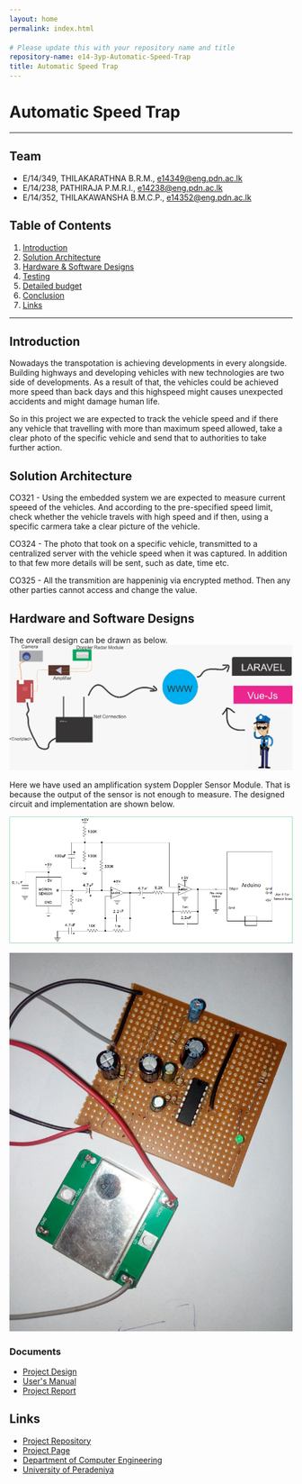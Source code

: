 ```yaml
---
layout: home
permalink: index.html

# Please update this with your repository name and title
repository-name: e14-3yp-Automatic-Speed-Trap
title: Automatic Speed Trap
---
```


[comment]: # "This is the standard layout for the project, but you can clean this and use your own template"

# Automatic Speed Trap

---

## Team
-  E/14/349, THILAKARATHNA B.R.M., [e14349@eng.pdn.ac.lk](mailto:e14349@eng.pdn.ac.lk)
-  E/14/238, PATHIRAJA P.M.R.I., [e14238@eng.pdn.ac.lk](mailto:e14238@eng.pdn.ac.lk)
-  E/14/352, THILAKAWANSHA B.M.C.P., [e14352@eng.pdn.ac.lk](mailto:e14352@eng.pdn.ac.lk)

## Table of Contents
1. [Introduction](#introduction)
2. [Solution Architecture](#solution-architecture )
3. [Hardware & Software Designs](#hardware-and-software-designs)
4. [Testing](#testing)
5. [Detailed budget](#detailed-budget)
6. [Conclusion](#conclusion)
7. [Links](#links)

---

## Introduction

Nowadays the transpotation is achieving developments in every alongside. Building highways and developing vehicles with new technologies are two side of developments. As a result of that, the vehicles could be achieved more speed than back days and this highspeed might causes unexpected accidents and might damage human life.

So in this project we are expected to track the vehicle speed and if there any vehicle that travelling with more than maximum speed allowed, take a clear photo of the specific vehicle and send that to authorities to take further action.  



## Solution Architecture

CO321 - Using the embedded system we are expected to measure current speeed of the vehicles. And according to the pre-specified speed limit, check whether the vehicle travels with high speed and if then, using a specific carmera take a clear picture of the vehicle.

CO324 - The photo that took on a specific vehicle, transmitted to a centralized server with the vehicle speed when it was captured. In addition to that few more details will be sent, such as date, time etc.

CO325 - All the transmition are happeninig via encrypted method. Then any other parties cannot access and change the value.  


## Hardware and Software Designs

The overall design can be drawn as below.  
![Image](docs/data/images/1.jpeg)  

Here we have used an amplification system Doppler Sensor Module. That is because the output of the sensor is not enough to measure. The designed circuit and implementation  are shown below.  

![Image](docs/data/images/2.png)  

![Image](docs/data/images/3.jpg)  

### Documents  
  - [Project Design](docs/data/documents/1.pdf)  
  - [User's Manual](docs/data/documents/2.pdf)  
  - [Project Report](docs/data/documents/3.pdf)  





## Links

- <a href = "https://github.com/cepdnaclk/e14-3yp-Automatic-Speed-Trap" target = "_blank">Project Repository</a>
- <a href = "https://cepdnaclk.github.io/e14-3yp-Automatic-Speed-Trap/" target = "_blank">Project Page</a>
- <a href = "http://www.ce.pdn.ac.lk/" target = "_blank">Department of Computer Engineering</a>
- <a href = "https://eng.pdn.ac.lk/" target = "_blank">University of Peradeniya</a>


[//]: # (Please refer this to learn more about Markdown syntax)
[//]: # (https://github.com/adam-p/markdown-here/wiki/Markdown-Cheatsheet)
